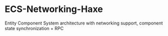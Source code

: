 ECS-Networking-Haxe
===================

Entity Component System architecture with networking support, component state synchronization + RPC


